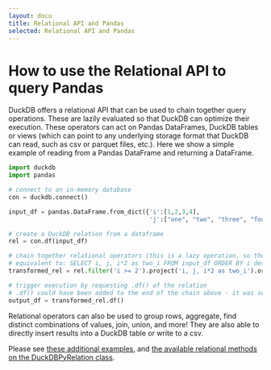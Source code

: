 ```yaml
---
layout: docu
title: Relational API and Pandas
selected: Relational API and Pandas
---
```


# How to use the Relational API to query Pandas

DuckDB offers a relational API that can be used to chain together query operations. These are lazily evaluated so that DuckDB can optimize their execution. These operators can act on Pandas DataFrames, DuckDB tables or views (which can point to any underlying storage format that DuckDB can read, such as csv or parquet files, etc.). Here we show a simple example of reading from a Pandas DataFrame and returning a DataFrame.

```python
import duckdb
import pandas

# connect to an in-memory database
con = duckdb.connect()

input_df = pandas.DataFrame.from_dict({'i':[1,2,3,4],
                                       'j':["one", "two", "three", "four"]})

# create a DuckDB relation from a dataframe
rel = con.df(input_df)

# chain together relational operators (this is a lazy operation, so the operations are not yet executed)
# equivalent to: SELECT i, j, i*2 as two_i FROM input_df ORDER BY i desc limit 2
transformed_rel = rel.filter('i >= 2').project('i, j, i*2 as two_i').order('i desc').limit(2)

# trigger execution by requesting .df() of the relation
# .df() could have been added to the end of the chain above - it was separated for clarity
output_df = transformed_rel.df()
```

Relational operators can also be used to group rows, aggregate, find distinct combinations of values, join, union, and more! They are also able to directly insert results into a DuckDB table or write to a csv.  

Please see [these additional examples](https://github.com/duckdb/duckdb/blob/master/examples/python/duckdb-python.py), and [the available relational methods on the DuckDBPyRelation class](https://duckdb.org/docs/api/python/reference/#duckdb.DuckDBPyRelation).
